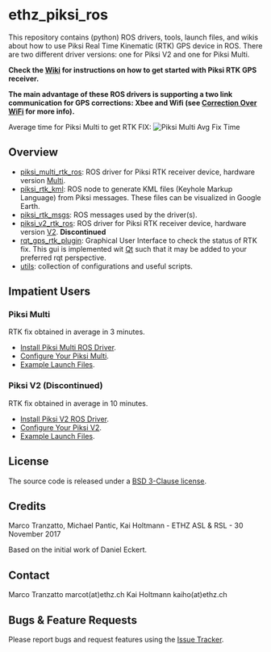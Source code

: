 ethz_piksi_ros
======

This repository contains (python) ROS drivers, tools, launch files, and wikis about how to use Piksi Real Time Kinematic (RTK) GPS device in ROS. There are two different driver versions: one for Piksi V2 and one for Piksi Multi. 

**Check the [Wiki](https://github.com/ethz-asl/ethz_piksi_ros/wiki) for instructions on how to get started with Piksi RTK GPS receiver.**

**The main advantage of these ROS drivers is supporting a two link communication for GPS corrections: Xbee and Wifi (see [Correction Over WiFi](TODO) for more info).**


Average time for Piksi Multi to get RTK FIX:
![Piksi Multi Avg Fix Time](https://user-images.githubusercontent.com/15651057/33422109-c4559d8e-d5b4-11e7-91fc-ee0947c731d1.png)

Overview
------
- [piksi_multi_rtk_ros](https://github.com/ethz-asl/ethz_piksi_ros/tree/master/piksi_multi_rtk_ros): ROS driver for Piksi RTK receiver device, hardware version [Multi](https://www.swiftnav.com/piksi-multi).
- [piksi_rtk_kml](https://github.com/ethz-asl/ethz_piksi_ros/tree/master/piksi_rtk_kml): ROS node to generate KML files (Keyhole Markup Language) from Piksi messages. These files can be visualized in Google Earth.
- [piksi_rtk_msgs](https://github.com/ethz-asl/ethz_piksi_ros/tree/master/piksi_rtk_msgs): ROS messages used by the driver(s).
- [piksi_v2_rtk_ros](https://github.com/ethz-asl/ethz_piksi_ros/tree/master/piksi_v2_rtk_ros): ROS driver for Piksi RTK receiver device, hardware version [V2](http://docs.swiftnav.com/pdfs/piksi_datasheet_v2.3.1.pdf). **Discontinued**
- [rqt_gps_rtk_plugin](https://github.com/ethz-asl/ethz_piksi_ros/tree/master/rqt_gps_rtk_plugin): Graphical User Interface to check the status of RTK fix. This gui is implemented wit [Qt](https://wiki.qt.io/Install_Qt_5_on_Ubuntu) such that it may be added to your preferred rqt perspective.
- [utils](https://github.com/ethz-asl/ethz_piksi_ros/tree/master/utils): collection of configurations and useful scripts.

Impatient Users
------
### Piksi Multi
RTK fix obtained in average in 3 minutes.
 - [Install Piksi Multi ROS Driver](TODO).
 - [Configure Your Piksi Multi](TODO).
  - [Example Launch Files](TODO).
  
### Piksi V2 (Discontinued)
RTK fix obtained in average in 10 minutes.
 - [Install Piksi V2 ROS Driver](TODO).
 - [Configure Your Piksi V2](TODO).
 - [Example Launch Files](TODO).

License
-------
The source code is released under a [BSD 3-Clause license](https://github.com/ethz-asl/ethz_piksi_ros/blob/master/LICENSE).

Credits
-------
Marco Tranzatto, Michael Pantic, Kai Holtmann - ETHZ ASL & RSL - 30 November 2017

Based on the initial work of Daniel Eckert.

Contact
-------
Marco Tranzatto marcot(at)ethz.ch
Kai Holtmann kaiho(at)ethz.ch


Bugs & Feature Requests
-------
Please report bugs and request features using the [Issue Tracker](https://github.com/ethz-asl/ethz_piksi_ros/issues).
